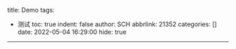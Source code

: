title: Demo
tags:
  - 测试
toc: true
indent: false
author: SCH
abbrlink: 21352
categories: []
date: 2022-05-04 16:29:00
hide: true
---
